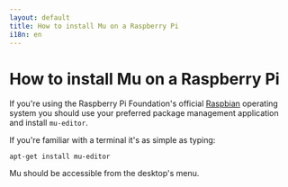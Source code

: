 ```yaml
---
layout: default
title: How to install Mu on a Raspberry Pi
i18n: en
---
```


# How to install Mu on a Raspberry Pi

If you're using the Raspberry Pi Foundation's official
[Raspbian](https://www.raspberrypi.org/downloads/raspbian/)
operating system you should use your preferred package management application
and install `mu-editor`.

If you're familiar with a terminal it's as simple as typing:

```
apt-get install mu-editor
```

Mu should be accessible from the desktop's menu.
